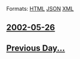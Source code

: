 
Formats: [HTML](2002/05/26/index.html)  [JSON](2002/05/26/index.json)  [XML](2002/05/26/index.xml)  

## [2002-05-26](/news/2002/05/26/index.md)

## [Previous Day...](/news/2002/05/25/index.md)


